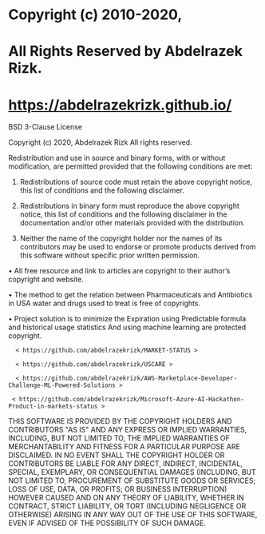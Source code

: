 # Copyright (c) 2010-2020, 
# All Rights Reserved by Abdelrazek Rizk.
# <https://abdelrazekrizk.github.io/>

BSD 3-Clause License

Copyright (c) 2020, Abdelrazek Rizk
All rights reserved.

Redistribution and use in source and binary forms, with or without
modification, are permitted provided that the following conditions are met:

1. Redistributions of source code must retain the above copyright notice, this
   list of conditions and the following disclaimer.

2. Redistributions in binary form must reproduce the above copyright notice,
   this list of conditions and the following disclaimer in the documentation
   and/or other materials provided with the distribution.

3. Neither the name of the copyright holder nor the names of its
   contributors may be used to endorse or promote products derived from
   this software without specific prior written permission.
   
•	All free resource and link to articles are copyright to their author’s copyright and website.

•	The method to get the relation between Pharmaceuticals and Antibiotics in USA water and drugs used to treat is free of copyrights.

•	Project solution is to minimize the Expiration using Predictable formula and historical usage statistics And using machine learning are protected copyright.

      < https://github.com/abdelrazekrizk/MARKET-STATUS >
      
      < https://github.com/abdelrazekrizk/USCARE >
      
      < https://github.com/abdelrazekrizk/AWS-Marketplace-Developer-Challenge-ML-Powered-Solutions >
      
     < https://github.com/abdelrazekrizk/Microsoft-Azure-AI-Hackathon-Product-in-markets-status >



THIS SOFTWARE IS PROVIDED BY THE COPYRIGHT HOLDERS AND CONTRIBUTORS "AS IS"
AND ANY EXPRESS OR IMPLIED WARRANTIES, INCLUDING, BUT NOT LIMITED TO, THE
IMPLIED WARRANTIES OF MERCHANTABILITY AND FITNESS FOR A PARTICULAR PURPOSE ARE
DISCLAIMED. IN NO EVENT SHALL THE COPYRIGHT HOLDER OR CONTRIBUTORS BE LIABLE
FOR ANY DIRECT, INDIRECT, INCIDENTAL, SPECIAL, EXEMPLARY, OR CONSEQUENTIAL
DAMAGES (INCLUDING, BUT NOT LIMITED TO, PROCUREMENT OF SUBSTITUTE GOODS OR
SERVICES; LOSS OF USE, DATA, OR PROFITS; OR BUSINESS INTERRUPTION) HOWEVER
CAUSED AND ON ANY THEORY OF LIABILITY, WHETHER IN CONTRACT, STRICT LIABILITY,
OR TORT (INCLUDING NEGLIGENCE OR OTHERWISE) ARISING IN ANY WAY OUT OF THE USE
OF THIS SOFTWARE, EVEN IF ADVISED OF THE POSSIBILITY OF SUCH DAMAGE.